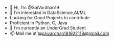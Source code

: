 - 👋 Hi, I’m @SaiVardhan19
- 👀 I’m interested in DataScience,AI/ML
- Looking for Good Projects to contribute
- Proficient in Python, C, Java
- 🌱 I’m currently an UnderGrad Student
- 📫 Mail me at @saivardhan191922118@gmail.com

<!---
SaiVardhan19/SaiVardhan19 is a ✨ special ✨ repository because its `README.md` (this file) appears on your GitHub profile.
You can click the Preview link to take a look at your changes.
--->
